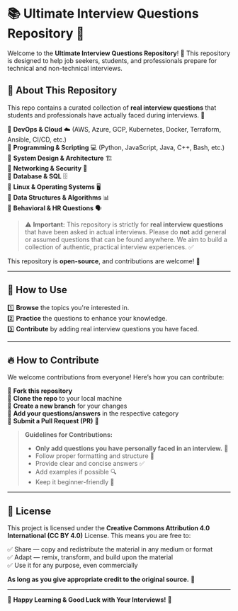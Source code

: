 # 📚 Ultimate Interview Questions Repository 🚀

Welcome to the **Ultimate Interview Questions Repository**! 🎯 This repository is designed to help job seekers, students, and professionals prepare for technical and non-technical interviews. 

## 📌 About This Repository
This repo contains a curated collection of **real interview questions** that students and professionals have actually faced during interviews. 🚀

🔹 **DevOps & Cloud** ☁️ (AWS, Azure, GCP, Kubernetes, Docker, Terraform, Ansible, CI/CD, etc.)  
🔹 **Programming & Scripting** 💻 (Python, JavaScript, Java, C++, Bash, etc.)  
🔹 **System Design & Architecture** 🏗️  
🔹 **Networking & Security** 🔐  
🔹 **Database & SQL** 🗄️  
🔹 **Linux & Operating Systems** 🖥️  
🔹 **Data Structures & Algorithms** 📊  
🔹 **Behavioral & HR Questions** 🗣️  

> ⚠️ **Important:** This repository is strictly for **real interview questions** that have been asked in actual interviews. Please do **not** add general or assumed questions that can be found anywhere. We aim to build a collection of authentic, practical interview experiences. ✅

This repository is **open-source**, and contributions are welcome! 🎉

---

## 🚀 How to Use
1️⃣ **Browse** the topics you're interested in.  
2️⃣ **Practice** the questions to enhance your knowledge.  
3️⃣ **Contribute** by adding real interview questions you have faced.  

---

## 🔥 How to Contribute
We welcome contributions from everyone! Here’s how you can contribute:

📌 **Fork this repository**  
📌 **Clone the repo** to your local machine  
📌 **Create a new branch** for your changes  
📌 **Add your questions/answers** in the respective category  
📌 **Submit a Pull Request (PR)** 🚀  

> **Guidelines for Contributions:**  
> - **Only add questions you have personally faced in an interview.** 🚀  
> - Follow proper formatting and structure 📑  
> - Provide clear and concise answers ✅  
> - Add examples if possible 🔍  
> - Keep it beginner-friendly 🤝  

---

## 📜 License
This project is licensed under the **Creative Commons Attribution 4.0 International (CC BY 4.0)** License. This means you are free to:

✅ Share — copy and redistribute the material in any medium or format  
✅ Adapt — remix, transform, and build upon the material  
✅ Use it for any purpose, even commercially  

**As long as you give appropriate credit to the original source.** 🎯

---

🎉 **Happy Learning & Good Luck with Your Interviews!** 🚀

